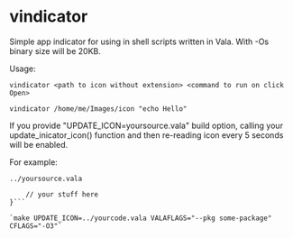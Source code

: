 # vindicator
Simple app indicator for using in shell scripts written in Vala. With -Os binary size will be 20KB.

Usage:

`vindicator <path to icon without extension> <command to run on click Open>`

`vindicator /home/me/Images/icon "echo Hello"`


If you provide "UPDATE_ICON=yoursource.vala" build option, calling your update_inicator_icon()
function and then re-reading icon every 5 seconds will be enabled.

For example:

`../yoursource.vala`

```public static void update_indicator_icon() {
	// your stuff here
}```

`make UPDATE_ICON=../yourcode.vala VALAFLAGS="--pkg some-package" CFLAGS="-O3"`
